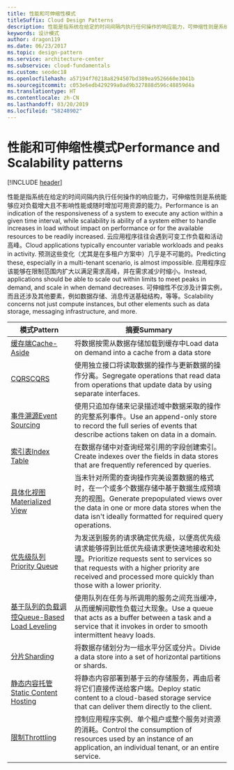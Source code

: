 ```yaml
---
title: 性能和可伸缩性模式
titleSuffix: Cloud Design Patterns
description: 性能是指系统在给定的时间间隔内执行任何操作的响应能力，可伸缩性则是系统能够应对负载增大且不影响性能或随时增加可用资源的能力。 云应用程序往往会遇到可变工作负载和活动高峰。 预测这些变化（尤其是在多租户方案中）几乎是不可能的。 应用程序应该能够在限制范围内扩大以满足需求高峰，并在需求减少时缩小。 可伸缩性不仅涉及计算实例，而且还涉及其他要素，例如数据存储、消息传送基础结构，等等。
keywords: 设计模式
author: dragon119
ms.date: 06/23/2017
ms.topic: design-pattern
ms.service: architecture-center
ms.subservice: cloud-fundamentals
ms.custom: seodec18
ms.openlocfilehash: a57194f70218a8294507bd389ea9526660e3041b
ms.sourcegitcommit: c053e6edb429299a0ad9b327888d596c48859d4a
ms.translationtype: HT
ms.contentlocale: zh-CN
ms.lasthandoff: 03/20/2019
ms.locfileid: "58248902"
---
```

# <a name="performance-and-scalability-patterns"></a><span data-ttu-id="27f6e-108">性能和可伸缩性模式</span><span class="sxs-lookup"><span data-stu-id="27f6e-108">Performance and Scalability patterns</span></span>

[!INCLUDE [header](../../_includes/header.md)]

<span data-ttu-id="27f6e-109">性能是指系统在给定的时间间隔内执行任何操作的响应能力，可伸缩性则是系统能够应对负载增大且不影响性能或随时增加可用资源的能力。</span><span class="sxs-lookup"><span data-stu-id="27f6e-109">Performance is an indication of the responsiveness of a system to execute any action within a given time interval, while scalability is ability of a system either to handle increases in load without impact on performance or for the available resources to be readily increased.</span></span> <span data-ttu-id="27f6e-110">云应用程序往往会遇到可变工作负载和活动高峰。</span><span class="sxs-lookup"><span data-stu-id="27f6e-110">Cloud applications typically encounter variable workloads and peaks in activity.</span></span> <span data-ttu-id="27f6e-111">预测这些变化（尤其是在多租户方案中）几乎是不可能的。</span><span class="sxs-lookup"><span data-stu-id="27f6e-111">Predicting these, especially in a multi-tenant scenario, is almost impossible.</span></span> <span data-ttu-id="27f6e-112">应用程序应该能够在限制范围内扩大以满足需求高峰，并在需求减少时缩小。</span><span class="sxs-lookup"><span data-stu-id="27f6e-112">Instead, applications should be able to scale out within limits to meet peaks in demand, and scale in when demand decreases.</span></span> <span data-ttu-id="27f6e-113">可伸缩性不仅涉及计算实例，而且还涉及其他要素，例如数据存储、消息传送基础结构，等等。</span><span class="sxs-lookup"><span data-stu-id="27f6e-113">Scalability concerns not just compute instances, but other elements such as data storage, messaging infrastructure, and more.</span></span>

|                           <span data-ttu-id="27f6e-114">模式</span><span class="sxs-lookup"><span data-stu-id="27f6e-114">Pattern</span></span>                            |                                                                        <span data-ttu-id="27f6e-115">摘要</span><span class="sxs-lookup"><span data-stu-id="27f6e-115">Summary</span></span>                                                                         |
|--------------------------------------------------------------|--------------------------------------------------------------------------------------------------------------------------------------------------------|
|               [<span data-ttu-id="27f6e-116">缓存端</span><span class="sxs-lookup"><span data-stu-id="27f6e-116">Cache-Aside</span></span>](../cache-aside.md)               |                                                   <span data-ttu-id="27f6e-117">将数据按需从数据存储加载到缓存中</span><span class="sxs-lookup"><span data-stu-id="27f6e-117">Load data on demand into a cache from a data store</span></span>                                                   |
|                      [<span data-ttu-id="27f6e-118">CQRS</span><span class="sxs-lookup"><span data-stu-id="27f6e-118">CQRS</span></span>](../cqrs.md)                      |                           <span data-ttu-id="27f6e-119">使用独立接口将读取数据的操作与更新数据的操作分离。</span><span class="sxs-lookup"><span data-stu-id="27f6e-119">Segregate operations that read data from operations that update data by using separate interfaces.</span></span>                           |
|            [<span data-ttu-id="27f6e-120">事件溯源</span><span class="sxs-lookup"><span data-stu-id="27f6e-120">Event Sourcing</span></span>](../event-sourcing.md)            |                     <span data-ttu-id="27f6e-121">使用只追加存储来记录描述域中数据采取的操作的完整系列事件。</span><span class="sxs-lookup"><span data-stu-id="27f6e-121">Use an append-only store to record the full series of events that describe actions taken on data in a domain.</span></span>                      |
|               [<span data-ttu-id="27f6e-122">索引表</span><span class="sxs-lookup"><span data-stu-id="27f6e-122">Index Table</span></span>](../index-table.md)               |                                <span data-ttu-id="27f6e-123">在数据存储中对查询经常引用的字段创建索引。</span><span class="sxs-lookup"><span data-stu-id="27f6e-123">Create indexes over the fields in data stores that are frequently referenced by queries.</span></span>                                |
|         [<span data-ttu-id="27f6e-124">具体化视图</span><span class="sxs-lookup"><span data-stu-id="27f6e-124">Materialized View</span></span>](../materialized-view.md)         |       <span data-ttu-id="27f6e-125">当未针对所需的查询操作完美设置数据的格式时，在一个或多个数据存储中基于数据生成预填充的视图。</span><span class="sxs-lookup"><span data-stu-id="27f6e-125">Generate prepopulated views over the data in one or more data stores when the data isn't ideally formatted for required query operations.</span></span>        |
|            [<span data-ttu-id="27f6e-126">优先级队列</span><span class="sxs-lookup"><span data-stu-id="27f6e-126">Priority Queue</span></span>](../priority-queue.md)            | <span data-ttu-id="27f6e-127">为发送到服务的请求确定优先级，以便高优先级请求能够得到比低优先级请求更快速地接收和处理。</span><span class="sxs-lookup"><span data-stu-id="27f6e-127">Prioritize requests sent to services so that requests with a higher priority are received and processed more quickly than those with a lower priority.</span></span> |
| [<span data-ttu-id="27f6e-128">基于队列的负载调控</span><span class="sxs-lookup"><span data-stu-id="27f6e-128">Queue-Based Load Leveling</span></span>](../queue-based-load-leveling.md) |              <span data-ttu-id="27f6e-129">使用队列在任务与所调用的服务之间充当缓冲，从而缓解间歇性负载过大现象。</span><span class="sxs-lookup"><span data-stu-id="27f6e-129">Use a queue that acts as a buffer between a task and a service that it invokes in order to smooth intermittent heavy loads.</span></span>               |
|                  [<span data-ttu-id="27f6e-130">分片</span><span class="sxs-lookup"><span data-stu-id="27f6e-130">Sharding</span></span>](../sharding.md)                  |                                           <span data-ttu-id="27f6e-131">将数据存储划分为一组水平分区或分片。</span><span class="sxs-lookup"><span data-stu-id="27f6e-131">Divide a data store into a set of horizontal partitions or shards.</span></span>                                           |
|    [<span data-ttu-id="27f6e-132">静态内容托管</span><span class="sxs-lookup"><span data-stu-id="27f6e-132">Static Content Hosting</span></span>](../static-content-hosting.md)    |                          <span data-ttu-id="27f6e-133">将静态内容部署到基于云的存储服务，再由后者将它们直接传送给客户端。</span><span class="sxs-lookup"><span data-stu-id="27f6e-133">Deploy static content to a cloud-based storage service that can deliver them directly to the client.</span></span>                          |
|                [<span data-ttu-id="27f6e-134">限制</span><span class="sxs-lookup"><span data-stu-id="27f6e-134">Throttling</span></span>](../throttling.md)                |                <span data-ttu-id="27f6e-135">控制应用程序实例、单个租户或整个服务对资源的消耗。</span><span class="sxs-lookup"><span data-stu-id="27f6e-135">Control the consumption of resources used by an instance of an application, an individual tenant, or an entire service.</span></span>                 |
